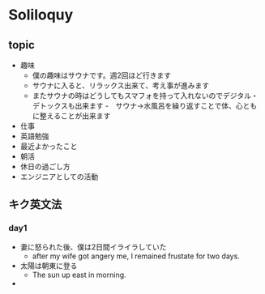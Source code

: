 # Soliloquy

## topic
- 趣味
  - 僕の趣味はサウナです。週2回ほど行きます
  - サウナに入ると、リラックス出来て、考え事が進みます
  - またサウナの時はどうしてもスマフォを持って入れないのでデジタル・デトックスも出来ます
  -　サウナ→水風呂を繰り返すことで体、心ともに整えることが出来ます
- 仕事
- 英語勉強
- 最近よかったこと
- 朝活
- 休日の過ごし方
- エンジニアとしての活動

## キク英文法
### day1 
- 妻に怒られた後、僕は2日間イライラしていた
  -  after my wife got angery me, I remained frustate for two days.
- 太陽は朝東に登る
  - The sun up east in morning.
- 
